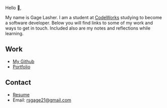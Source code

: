 Hello 👋, 

My name is Gage Lasher. I am a student at [CodeWorks](https://boisecodeworks.com) studying to become a software developer. Below you will find links to some of my work and ways to get in touch. Included also are my notes and reflections while learning. 

## Work

  + [My Github](https://github.com/GageLasher)
  + [Portfolio](https://GageLasher.github.io/)

## Contact

  + [Resume](https://GageLasher.github.io/resume)
  + Email: rsgage21@gmail.com
  

